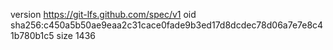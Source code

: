 version https://git-lfs.github.com/spec/v1
oid sha256:c450a5b50ae9eaa2c31cace0fade9b3ed17d8dcdec78d06a7e7e8c41b780b1c5
size 1436
